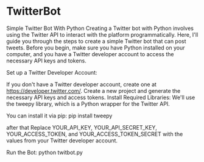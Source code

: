 # TwitterBot
Simple Twitter Bot With Python
Creating a Twitter bot with Python involves using the Twitter API to interact with the platform programmatically. Here, I'll guide you through the steps to create a simple Twitter bot that can post tweets. Before you begin, make sure you have Python installed on your computer, and you have a Twitter developer account to access the necessary API keys and tokens.

Set up a Twitter Developer Account:

If you don't have a Twitter developer account, create one at https://developer.twitter.com/.
Create a new project and generate the necessary API keys and access tokens.
Install Required Libraries:
We'll use the tweepy library, which is a Python wrapper for the Twitter API.

You can install it via pip:
pip install tweepy

after that
Replace YOUR_API_KEY, YOUR_API_SECRET_KEY, YOUR_ACCESS_TOKEN, and YOUR_ACCESS_TOKEN_SECRET with the values from your Twitter developer account.

Run the Bot:
python twitbot.py
